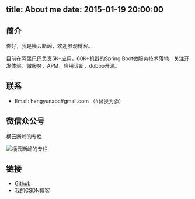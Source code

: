  
title: About me
date: 2015-01-19 20:00:00
---

## 简介

你好，我是横云断岭，欢迎参观博客。

目前在阿里巴巴负责5K+应用，60K+机器的Spring Boot微服务技术落地，关注开发体验，微服务，APM，应用诊断，dubbo开源。

## 联系
* Email: hengyunabc#gmail.com （#替换为@）

## 微信众公号

横云断岭的专栏

![横云断岭的专栏](/img/qrcode_gongzhonghao.jpg)

## 链接

* [Github](https://github.com/hengyunabc)
* [我的CSDN博客](http://blog.csdn.net/hengyunabc)
